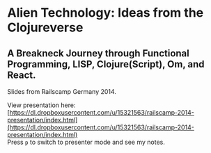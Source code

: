 # Alien Technology: Ideas from the Clojureverse

## A Breakneck Journey through Functional Programming, LISP, Clojure(Script), Om, and React.

Slides from Railscamp Germany 2014.

View presentation here: [https://dl.dropboxusercontent.com/u/15321563/railscamp-2014-presentation/index.html](https://dl.dropboxusercontent.com/u/15321563/railscamp-2014-presentation/index.html)  
Press `p` to switch to presenter mode and see my notes.


